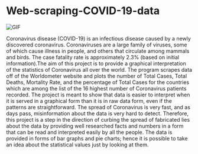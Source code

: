 # Web-scraping-COVID-19-data

![GIF](https://github.com/aakriti-aggarwal-11/Analysing-COVID-19-data-using-Python/blob/master/Plots%20GIF.gif?raw=true)

Coronavirus disease (COVID-19) is an infectious disease caused by a newly discovered coronavirus. Coronaviruses are a large family of viruses, some of which cause illness in people, and others that circulate among mammals and birds. The case fatality rate is approximately 2.3% (based on initial information).The aim of this project is to provide a graphical interpretation of the statistics of Coronavirus all over the world. The program scrapes data off of the Worldometer website and plots the number of Total Cases, Total Deaths, Mortality Rate, and the percentage of Total Cases for the countries which are among the list of the 16 highest number of Coronavirus patients recorded. The project is meant to show that data is easier to interpret when it is served in a graphical form than it is in raw data form, even if the patterns are straightforward. The spread of Coronavirus is very fast, and as days pass, misinformation about the data is very hard to detect. Therefore, this project is a step in the direction of curbing the spread of fabricated lies about the data by providing well researched facts and numbers in a form that can be read and interpreted easily by all the people. The data is provided in forms of bar graphs and pie charts; hence it is possible to take an idea about the statistical values just by looking at them.
